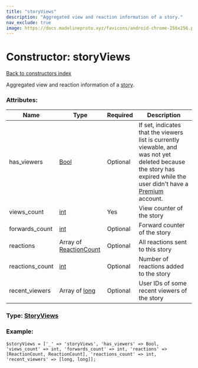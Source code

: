 ```yaml
---
title: "storyViews"
description: "Aggregated view and reaction information of a story."
nav_exclude: true
image: https://docs.madelineproto.xyz/favicons/android-chrome-256x256.png
---
```

# Constructor: storyViews  
[Back to constructors index](/API_docs/constructors/index.html)



Aggregated view and reaction information of a [story](https://core.telegram.org/api/stories).

### Attributes:

| Name     |    Type       | Required | Description |
|----------|---------------|----------|-------------|
|has\_viewers|[Bool](/API_docs/types/Bool.html) | Optional|If set, indicates that the viewers list is currently viewable, and was not yet deleted because the story has expired while the user didn't have a [Premium](https://core.telegram.org/api/premium) account.|
|views\_count|[int](/API_docs/types/int.html) | Yes|View counter of the story|
|forwards\_count|[int](/API_docs/types/int.html) | Optional|Forward counter of the story|
|reactions|Array of [ReactionCount](/API_docs/types/ReactionCount.html) | Optional|All reactions sent to this story|
|reactions\_count|[int](/API_docs/types/int.html) | Optional|Number of reactions added to the story|
|recent\_viewers|Array of [long](/API_docs/types/long.html) | Optional|User IDs of some recent viewers of the story|



### Type: [StoryViews](/API_docs/types/StoryViews.html)


### Example:

```
$storyViews = ['_' => 'storyViews', 'has_viewers' => Bool, 'views_count' => int, 'forwards_count' => int, 'reactions' => [ReactionCount, ReactionCount], 'reactions_count' => int, 'recent_viewers' => [long, long]];
```  
